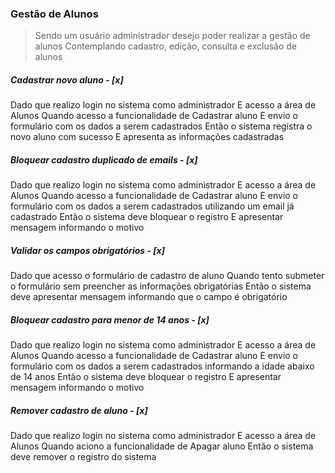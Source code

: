 ### Gestão de Alunos

> Sendo um usuário administrador desejo poder realizar a gestão de alunos
> Contemplando cadastro, edição, consulta e exclusão de alunos

##### Cadastrar novo aluno - [x]

Dado que realizo login no sistema como administrador
E acesso a área de Alunos
Quando acesso a funcionalidade de Cadastrar aluno
E envio o formulário com os dados a serem cadastrados
Então o sistema registra o novo aluno com sucesso
E apresenta as informações cadastradas

##### Bloquear cadastro duplicado de emails - [x]

Dado que realizo login no sistema como administrador
E acesso a área de Alunos
Quando acesso a funcionalidade de Cadastrar aluno
E envio o formulário com os dados a serem cadastrados utilizando um email já cadastrado
Então o sistema deve bloquear o registro
E apresentar mensagem informando o motivo

##### Validar os campos obrigatórios - [x]

Dado que acesso o formulário de cadastro de aluno
Quando tento submeter o formulário sem preencher as informações obrigatórias
Então o sistema deve apresentar mensagem informando que o campo é obrigatório

##### Bloquear cadastro para menor de 14 anos - [x]

Dado que realizo login no sistema como administrador
E acesso a área de Alunos
Quando acesso a funcionalidade de Cadastrar aluno
E envio o formulário com os dados a serem cadastrados informando a idade abaixo de 14 anos
Então o sistema deve bloquear o registro
E apresentar mensagem informando o motivo

##### Remover cadastro de aluno - [x]

Dado que realizo login no sistema como administrador
E acesso a área de Alunos
Quando aciono a funcionalidade de Apagar aluno
Então o sistema deve remover o registro do sistema
